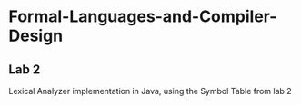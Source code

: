 # Formal-Languages-and-Compiler-Design
## Lab 2
Lexical Analyzer implementation in Java, using the Symbol Table from lab 2
